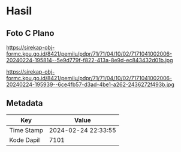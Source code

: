 # Hasil

## Foto C Plano

https://sirekap-obj-formc.kpu.go.id/8421/pemilu/pdpr/71/71/04/10/02/7171041002006-20240224-195814--5e9d779f-f822-413a-8e9d-ec843432d01b.jpg

https://sirekap-obj-formc.kpu.go.id/8421/pemilu/pdpr/71/71/04/10/02/7171041002006-20240224-195939--6ce4fb57-d3ad-4be1-a262-2436272f493b.jpg


## Metadata

| Key        | Value               |
| ---------- | ------------------- |
| Time Stamp | 2024-02-24 22:33:55 |
| Kode Dapil | 7101                |



